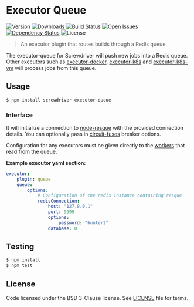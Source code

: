 # Executor Queue
[![Version][npm-image]][npm-url] ![Downloads][downloads-image] [![Build Status][status-image]][status-url] [![Open Issues][issues-image]][issues-url] [![Dependency Status][daviddm-image]][daviddm-url] ![License][license-image]

> An executor plugin that routes builds through a Redis queue

The executor-queue for Screwdriver will push new jobs into a Redis queue. Other executors such as [executor-docker](https://github.com/screwdriver-cd/executor-docker),  [executor-k8s](https://github.com/screwdriver-cd/executor-k8s) and [executor-k8s-vm](https://github.com/screwdriver-cd/executor-k8s-vm) will process jobs from this queue.

## Usage

```bash
$ npm install screwdriver-executor-queue
```

### Interface

It will initialize a connection to [node-resque](https://github.com/taskrabbit/node-resque) with the provided connection details. You can optionally pass in [circuit-fuses](https://github.com/screwdriver-cd/circuit-fuses) breaker options.

Configuration for any executors must be given directly to the [workers](https://github.com/screwdriver-cd/queue-worker) that read from the queue.

**Example executor yaml section:**
```yaml
executor:
    plugin: queue
    queue:
        options:
            # Configuration of the redis instance containing resque
            redisConnection:
                host: "127.0.0.1"
                port: 9999
                options:
                    password: "hunter2"
                database: 0
```

## Testing

```bash
$ npm install
$ npm test
```

## License

Code licensed under the BSD 3-Clause license. See [LICENSE](./LICENSE) file for terms.

[npm-image]: https://img.shields.io/npm/v/screwdriver-executor-queue.svg
[npm-url]: https://npmjs.org/package/screwdriver-executor-queue
[downloads-image]: https://img.shields.io/npm/dt/screwdriver-executor-queue.svg
[license-image]: https://img.shields.io/npm/l/screwdriver-executor-queue.svg
[issues-image]: https://img.shields.io/github/issues/screwdriver-cd/executor-queue.svg
[issues-url]: https://github.com/screwdriver-cd/executor-queue/issues
[status-image]: https://cd.screwdriver.cd/pipelines/295/badge
[status-url]: https://cd.screwdriver.cd/pipelines/295
[daviddm-image]: https://david-dm.org/screwdriver-cd/executor-queue.svg?theme=shields.io
[daviddm-url]: https://david-dm.org/screwdriver-cd/executor-queue
